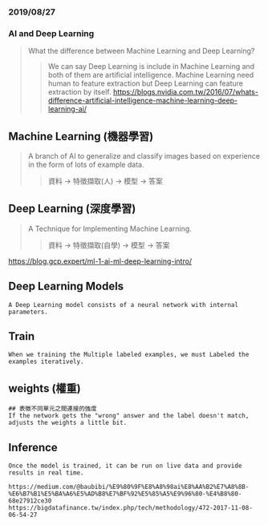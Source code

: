 ### 2019/08/27

### AI and Deep Learning

  > What the difference between Machine Learning and Deep Learning?
  >>We can say Deep Learning is include in Machine Learning and both of them are artificial intelligence.
  >>Machine Learning need human to feature extraction but Deep Learning can feature extraction by itself. 
  https://blogs.nvidia.com.tw/2016/07/whats-difference-artificial-intelligence-machine-learning-deep-learning-ai/
  
  ## Machine Learning (機器學習)
  > A branch of AI to generalize and classify images based on experience in the form of lots of example data.
  >>資料 -> 特徵擷取(人) -> 模型 -> 答案
  
  ## Deep Learning (深度學習)
  > A Technique for Implementing Machine Learning.
  >>資料 -> 特徵擷取(自學) -> 模型 -> 答案

  https://blog.gcp.expert/ml-1-ai-ml-deep-learning-intro/
  
  ## Deep Learning Models
    A Deep Learning model consists of a neural network with internal parameters.   
    
  ## Train
    When we training the Multiple labeled examples, we must Labeled the examples iteratively.
   
  ## weights (權重)
    ## 表徵不同單元之間連接的強度
    If the network gets the "wrong" answer and the label doesn't match, adjusts the weights a little bit.
  
  ## Inference
    Once the model is trained, it can be run on live data and provide results in real time.
  
    https://medium.com/@baubibi/%E9%80%9F%E8%A8%98ai%E8%AA%B2%E7%A8%8B-%E6%B7%B1%E5%BA%A6%E5%AD%B8%E7%BF%92%E5%85%A5%E9%96%80-%E4%B8%80-68e27912ce30
    https://bigdatafinance.tw/index.php/tech/methodology/472-2017-11-08-06-54-27

